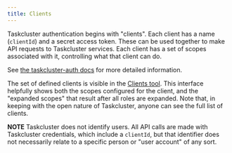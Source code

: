 ```yaml
---
title: Clients
---
```


Taskcluster authentication begins with "clients". Each client has a name
(`clientId`) and a secret access token. These can be used together to make API
requests to Taskcluster services. Each client has a set of scopes associated
with it, controlling what that client can do.

See [the taskcluster-auth
docs](/docs/reference/platform/taskcluster-auth/docs/clients) for more detailed
information.

The set of defined clients is visible in the [Clients
tool](/auth/clients/). This interface helpfully
shows both the scopes configured for the client, and the "expanded scopes" that
result after all roles are expanded. Note that, in keeping with the open
nature of Taskcluster, anyone can see the full list of clients.

**NOTE** Taskcluster does not identify users. All API calls are made with
Taskcluster credentials, which include a `clientId`, but that identifier does
not necessarily relate to a specific person or "user account" of any sort.
